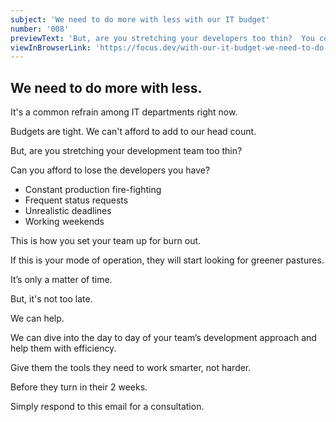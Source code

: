 ```yaml
---
subject: 'We need to do more with less with our IT budget'
number: '008'
previewText: 'But, are you stretching your developers too thin?  You could be setting your team up for burn out.'
viewInBrowserLink: 'https://focus.dev/with-our-it-budget-we-need-to-do-more-with-less/'
---
```


## We need to do more with less.

It's a common refrain among IT departments right now.

Budgets are tight.  We can't afford to add to our head count.

But, are you stretching your development team too thin?

Can you afford to lose the developers you have?

- Constant production fire-fighting
- Frequent status requests
- Unrealistic deadlines
- Working weekends

This is how you set your team up for burn out.

If this is your mode of operation, they will start looking for greener pastures.

It’s only a matter of time.

But, it's not too late.

We can help.

We can dive into the day to day of your team’s development approach and help them with efficiency.

Give them the tools they need to work smarter, not harder.

Before they turn in their 2 weeks.

Simply respond to this email for a consultation.
